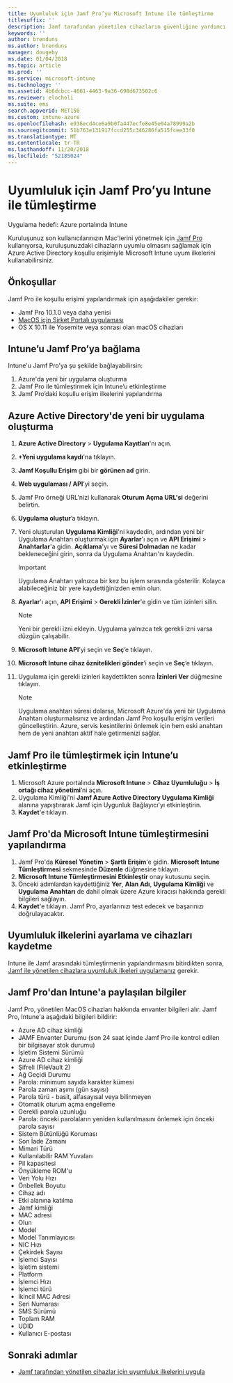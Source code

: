 ```yaml
---
title: Uyumluluk için Jamf Pro’yu Microsoft Intune ile tümleştirme
titlesuffix: ''
description: Jamf tarafından yönetilen cihazların güvenliğine yardımcı olmak için Microsoft Intune uyumluluk ilkelerini Azure Active Directory koşullu erişimiyle birlikte kullanın.
keywords: ''
author: brenduns
ms.author: brenduns
manager: dougeby
ms.date: 01/04/2018
ms.topic: article
ms.prod: ''
ms.service: microsoft-intune
ms.technology: ''
ms.assetid: 4b6dcbcc-4661-4463-9a36-698d673502c6
ms.reviewer: elocholi
ms.suite: ems
search.appverid: MET150
ms.custom: intune-azure
ms.openlocfilehash: e936ecd4ce6a9b0fa447ecfe8e45e04a78999a2b
ms.sourcegitcommit: 51b763e131917fccd255c346286fa515fcee33f0
ms.translationtype: MT
ms.contentlocale: tr-TR
ms.lasthandoff: 11/20/2018
ms.locfileid: "52185024"
---
```

# <a name="integrate-jamf-pro-with-intune-for-compliance"></a>Uyumluluk için Jamf Pro’yu Intune ile tümleştirme

Uygulama hedefi: Azure portalında Intune

Kuruluşunuz son kullanıcılarınızın Mac'lerini yönetmek için [Jamf Pro](https://www.jamf.com) kullanıyorsa, kuruluşunuzdaki cihazların uyumlu olmasını sağlamak için Azure Active Directory koşullu erişimiyle Microsoft Intune uyum ilkelerini kullanabilirsiniz.

## <a name="prerequisites"></a>Önkoşullar

Jamf Pro ile koşullu erişimi yapılandırmak için aşağıdakiler gerekir:

- Jamf Pro 10.1.0 veya daha yenisi
- [MacOS için Şirket Portalı uygulaması](https://aka.ms/macoscompanyportal)
- OS X 10.11 ile Yosemite veya sonrası olan macOS cihazları

## <a name="connecting-intune-to-jamf-pro"></a>Intune’u Jamf Pro’ya bağlama

Intune'u Jamf Pro’ya şu şekilde bağlayabilirsin:

1. Azure'da yeni bir uygulama oluşturma
2. Jamf Pro ile tümleştirmek için Intune’u etkinleştirme
3. Jamf Pro’daki koşullu erişim ilkelerini yapılandırma

## <a name="create-a-new-application-in-azure-active-directory"></a>Azure Active Directory'de yeni bir uygulama oluşturma

1. **Azure Active Directory** > **Uygulama Kayıtları**'nı açın.
2. **+Yeni uygulama kaydı**'na tıklayın.
3. **Jamf Koşullu Erişim** gibi bir **görünen ad** girin.
4. **Web uygulaması / API**’yi seçin.
5. Jamf Pro örneği URL'nizi kullanarak **Oturum Açma URL'si** değerini belirtin.
6. **Uygulama oluştur**’a tıklayın.
7. Yeni oluşturulan **Uygulama Kimliği**'ni kaydedin, ardından yeni bir Uygulama Anahtarı oluşturmak için **Ayarlar**'ı açın ve **API Erişimi** > **Anahtarlar**'a gidin. **Açıklama**'yı ve **Süresi Dolmadan** ne kadar bekleneceğini girin, sonra da Uygulama Anahtarı'nı kaydedin.

   > [!IMPORTANT]
   > Uygulama Anahtarı yalnızca bir kez bu işlem sırasında gösterilir. Kolayca alabileceğiniz bir yere kaydettiğinizden emin olun.

8. **Ayarlar**'ı açın, **API Erişimi** > **Gerekli İzinler**'e gidin ve tüm izinleri silin.

   > [!NOTE]
   > Yeni bir gerekli izni ekleyin. Uygulama yalnızca tek gerekli izni varsa düzgün çalışabilir.

9. **Microsoft Intune API**’yi seçin ve **Seç**’e tıklayın.
10. **Microsoft Intune cihaz öznitelikleri gönder**’i seçin ve **Seç**’e tıklayın.
11. Uygulama için gerekli izinleri kaydettikten sonra **İzinleri Ver** düğmesine tıklayın.

    > [!NOTE]
    > Uygulama anahtarı süresi dolarsa, Microsoft Azure'da yeni bir Uygulama Anahtarı oluşturmalısınız ve ardından Jamf Pro koşullu erişim verileri güncelleştirin. Azure, servis kesintilerini önlemek için hem eski anahtarı hem de yeni anahtarı aktif hale getirmenizi sağlar.

## <a name="enable-intune-to-integrate-with-jamf-pro"></a>Jamf Pro ile tümleştirmek için Intune’u etkinleştirme

1. Microsoft Azure portalında **Microsoft Intune** > **Cihaz Uyumluluğu** > **İş ortağı cihaz yönetimi**’ni açın.
2. Uygulama Kimliği'ni **Jamf Azure Active Directory Uygulama Kimliği** alanına yapıştırarak Jamf için Uygunluk Bağlayıcı'yı etkinleştirin.
3. **Kaydet**'e tıklayın.

## <a name="configure-microsoft-intune-integration-in-jamf-pro"></a>Jamf Pro'da Microsoft Intune tümleştirmesini yapılandırma

1. Jamf Pro'da **Küresel Yönetim** > **Şartlı Erişim**'e gidin. **Microsoft Intune Tümleştirmesi** sekmesinde **Düzenle** düğmesine tıklayın.
2. **Microsoft Intune Tümleştirmesini Etkinleştir** onay kutusunu seçin.
3. Önceki adımlardan kaydettiğiniz **Yer**, **Alan Adı**, **Uygulama Kimliği** ve **Uygulama Anahtarı** de dahil olmak üzere Azure kiracısı hakkında gerekli bilgileri sağlayın.
4. **Kaydet**'e tıklayın. Jamf Pro, ayarlarınızı test edecek ve başarınızı doğrulayacaktır.

## <a name="set-up-compliance-policies-and-register-devices"></a>Uyumluluk ilkelerini ayarlama ve cihazları kaydetme

Intune ile Jamf arasındaki tümleştirmenin yapılandırmasını bitirdikten sonra, [Jamf ile yönetilen cihazlara uyumluluk ilkeleri uygulamanız](conditional-access-assign-jamf.md) gerekir.

## <a name="information-shared-from-jamf-pro-to-intune"></a>Jamf Pro'dan Intune'a paylaşılan bilgiler

Jamf Pro, yönetilen MacOS cihazları hakkında envanter bilgileri alır. Jamf Pro, Intune'a aşağıdaki bilgileri bildirir:

* Azure AD cihaz kimliği
* JAMF Envanter Durumu (son 24 saat içinde Jamf Pro ile kontrol edilen bir bilgisayar stok durumu)
* İşletim Sistemi Sürümü
* Azure AD cihaz kimliği
* Şifreli (FileVault 2)
* Ağ Geçidi Durumu
* Parola: minimum sayıda karakter kümesi
* Parola zaman aşımı (gün sayısı)
* Parola türü - basit, alfasayısal veya bilinmeyen
* Otomatik oturum açma engelleme
* Gerekli parola uzunluğu
* Parola: önceki parolaların yeniden kullanılmasını önlemek için önceki parola sayısı
* Sistem Bütünlüğü Koruması
* Son İade Zamanı
* Mimari Türü
* Kullanılabilir RAM Yuvaları
* Pil kapasitesi
* Önyükleme ROM'u
* Veri Yolu Hızı
* Önbellek Boyutu
* Cihaz adı
* Etki alanına katılma
* Jamf kimliği
* MAC adresi
* Olun
* Model
* Model Tanımlayıcısı
* NIC Hızı
* Çekirdek Sayısı
* İşlemci Sayısı
* İşletim sistemi
* Platform
* İşlemci Hızı
* İşlemci türü
* İkincil MAC Adresi
* Seri Numarası
* SMS Sürümü
* Toplam RAM
* UDID
* Kullanıcı E-postası

## <a name="next-steps"></a>Sonraki adımlar

- [Jamf tarafından yönetilen cihazlar için uyumluluk ilkelerini uygula](conditional-access-assign-jamf.md)
